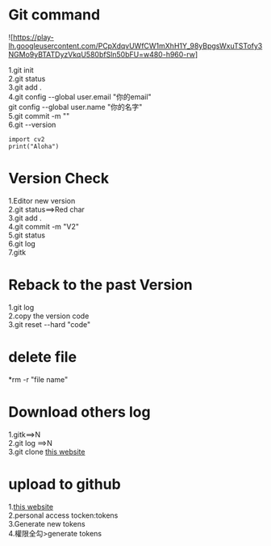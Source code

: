 # Git command
![https://play-lh.googleusercontent.com/PCpXdqvUWfCW1mXhH1Y_98yBpgsWxuTSTofy3NGMo9yBTATDyzVkqU580bfSln50bFU=w480-h960-rw]

1.git init<br/>
2.git status<br/>
3.git add .<br/>
4.git config --global user.email "你的email"<br/>
git config --global user.name "你的名字"<br/>
5.git commit -m ""<br/>
6.git --version<br/>

```
import cv2
print("Aloha")
```


# Version Check
1.Editor new version<br/>
2.git status==>Red char<br/>
3.git add .<br/>
4.git commit -m "V2"<br/>
5.git status<br/>
6.git log<br/>
7.gitk<br/>


# Reback to the past Version 
1.git log<br/>
2.copy the version code<br/>
3.git reset --hard "code"<br/>


# delete file
*rm -r "file name"<br/>

# Download others log
1.gitk==>N<br/>
2.git log ==>N<br/>
3.git clone [this website](https://github.com/JuFengWu/image_process.git)<br/>


# upload to github
1.[this website](https://github.com/settings/apps)<br/>
2.personal access tocken:tokens<br/>
3.Generate new tokens<br/>
4.權限全勾>generate tokens<br/>


